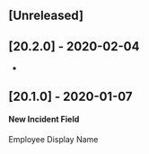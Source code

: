 ## [Unreleased]


## [20.2.0] - 2020-02-04
-

## [20.1.0] - 2020-01-07
#### New Incident Field
Employee Display Name